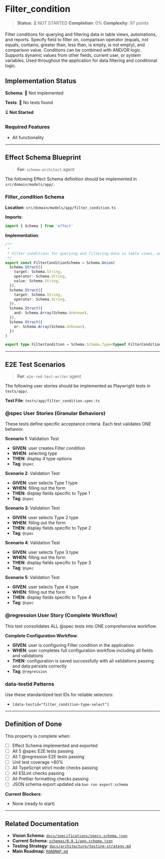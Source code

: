# Filter_condition

> **Status**: ⏳ NOT STARTED
> **Completion**: 0%
> **Complexity**: 97 points

Filter conditions for querying and filtering data in table views, automations, and reports. Specify field to filter on, comparison operator (equals, not equals, contains, greater than, less than, is empty, is not empty), and comparison value. Conditions can be combined with AND/OR logic. Supports dynamic values from other fields, current user, or system variables. Used throughout the application for data filtering and conditional logic.

## Implementation Status

**Schema**: 🔴 Not implemented

**Tests**: 🔴 No tests found

⏳ **Not Started**

### Required Features

- All functionality

---

## Effect Schema Blueprint

> **For**: `schema-architect` agent

The following Effect Schema definition should be implemented in `src/domain/models/app/`.

### Filter_condition Schema

**Location**: `src/domain/models/app/filter_condition.ts`

**Imports**:

```typescript
import { Schema } from 'effect'
```

**Implementation**:

```typescript
/**
 *
 * Filter conditions for querying and filtering data in table views, automations, and reports. Specify field to filter on, comparison operator (equals, not equals, contains, greater than, less than, is empty, is not empty), and comparison value. Conditions can be combined with AND/OR logic. Supports dynamic values from other fields, current user, or system variables. Used throughout the application for data filtering and conditional logic.
 */
export const FilterConditionSchema = Schema.Union(
  Schema.Struct({
    target: Schema.String,
    operator: Schema.String,
    value: Schema.String,
  }),
  Schema.Struct({
    target: Schema.String,
    operator: Schema.String,
  }),
  Schema.Struct({
    and: Schema.Array(Schema.Unknown),
  }),
  Schema.Struct({
    or: Schema.Array(Schema.Unknown),
  })
)

export type FilterCondition = Schema.Schema.Type<typeof FilterConditionSchema>
```

---

## E2E Test Scenarios

> **For**: `e2e-red-test-writer` agent

The following user stories should be implemented as Playwright tests in `tests/app/`.

**Test File**: `tests/app/filter_condition.spec.ts`

### @spec User Stories (Granular Behaviors)

These tests define specific acceptance criteria. Each test validates ONE behavior.

**Scenario 1**: Validation Test

- **GIVEN**: user creates Filter condition
- **WHEN**: selecting type
- **THEN**: display 4 type options
- **Tag**: `@spec`

**Scenario 2**: Validation Test

- **GIVEN**: user selects Type 1 type
- **WHEN**: filling out the form
- **THEN**: display fields specific to Type 1
- **Tag**: `@spec`

**Scenario 3**: Validation Test

- **GIVEN**: user selects Type 2 type
- **WHEN**: filling out the form
- **THEN**: display fields specific to Type 2
- **Tag**: `@spec`

**Scenario 4**: Validation Test

- **GIVEN**: user selects Type 3 type
- **WHEN**: filling out the form
- **THEN**: display fields specific to Type 3
- **Tag**: `@spec`

**Scenario 5**: Validation Test

- **GIVEN**: user selects Type 4 type
- **WHEN**: filling out the form
- **THEN**: display fields specific to Type 4
- **Tag**: `@spec`

### @regression User Story (Complete Workflow)

This test consolidates ALL @spec tests into ONE comprehensive workflow.

**Complete Configuration Workflow**:

- **GIVEN**: user is configuring Filter condition in the application
- **WHEN**: user completes full configuration workflow including all fields and validations
- **THEN**: configuration is saved successfully with all validations passing and data persists correctly
- **Tag**: `@regression`

### data-testid Patterns

Use these standardized test IDs for reliable selectors:

- `[data-testid="filter_condition-type-select"]`

---

## Definition of Done

This property is complete when:

- [ ] Effect Schema implemented and exported
- [ ] All 5 @spec E2E tests passing
- [ ] All 1 @regression E2E tests passing
- [ ] Unit test coverage >80%
- [ ] All TypeScript strict mode checks passing
- [ ] All ESLint checks passing
- [ ] All Prettier formatting checks passing
- [ ] JSON schema export updated via `bun run export:schema`

**Current Blockers**:

- None (ready to start)

---

## Related Documentation

- **Vision Schema**: [`docs/specifications/specs.schema.json`](../specs.schema.json)
- **Current Schema**: [`schemas/0.0.1/app.schema.json`](../../schemas/0.0.1/app.schema.json)
- **Testing Strategy**: [`docs/architecture/testing-strategy.md`](../../architecture/testing-strategy.md)
- **Main Roadmap**: [`ROADMAP.md`](../../../ROADMAP.md)
